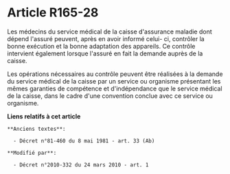 # Article R165-28

Les médecins du service médical de la caisse d'assurance maladie dont dépend l'assuré peuvent, après en avoir informé celui-
ci, contrôler la bonne exécution et la bonne adaptation des appareils. Ce contrôle intervient également lorsque l'assuré en
fait la demande auprès de la caisse. 

Les opérations nécessaires au contrôle peuvent être réalisées à la demande du service médical de la caisse par un service ou
organisme présentant les mêmes garanties de compétence et d'indépendance que le service médical de la caisse, dans le cadre
d'une convention conclue avec ce service ou organisme.

**Liens relatifs à cet article**

	**Anciens textes**:

	  - Décret n°81-460 du 8 mai 1981 - art. 33 (Ab)

	**Modifié par**:

	  - Décret n°2010-332 du 24 mars 2010 - art. 1
